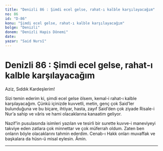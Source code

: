 ```yaml
---
title: "Denizli 86 : Şimdi ecel gelse, rahat-ı kalble karşılayacağım"
no: 86
id: "D-86"
konu: "Şimdi ecel gelse, rahat-ı kalble karşılayacağım"
bolge: "Denizli"
donem: "Denizli Hapis Dönemi"
date: 
yazar: "Said Nursî"
---
```


# Denizli 86 : Şimdi ecel gelse, rahat-ı kalble karşılayacağım

Aziz, Sıddık Kardeşlerim!

Sizi temin ederim ki, şimdi ecel gelse ölsem, kemal-i rahat-ı kalble karşılayacağım. Çünkü içinizde kuvvetli, metin, genç çok Said’ler bulunduğuna ve bu biçare, ihtiyar, hasta, zayıf Said’den çok ziyade Risale-i Nur’a sahip ve vâris ve hami olacaklarına kanaatim geliyor.

Nazif’in pusulasında isimleri yazılan ve tesirli bir surette kuvve-i maneviyeyi takviye eden zatlara çok minnettar ve çok müferrah oldum. Zaten ben onların böyle olacaklarını tahmin ederdim. Cenab-ı Hakk onları muvaffak ve başkalara da hüsn-ü misal eylesin. Âmin.

***

